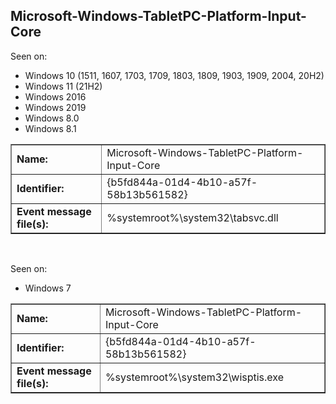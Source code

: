 ## Microsoft-Windows-TabletPC-Platform-Input-Core

Seen on:
* Windows 10 (1511, 1607, 1703, 1709, 1803, 1809, 1903, 1909, 2004, 20H2)
* Windows 11 (21H2)
* Windows 2016
* Windows 2019
* Windows 8.0
* Windows 8.1

<table border="1" class="docutils">
  <tbody>
    <tr>
      <td><b>Name:</b></td>
      <td>Microsoft-Windows-TabletPC-Platform-Input-Core</td>
    </tr>
    <tr>
      <td><b>Identifier:</b></td>
      <td>{b5fd844a-01d4-4b10-a57f-58b13b561582}</td>
    </tr>
    <tr>
      <td><b>Event message file(s):</b></td>
      <td>%systemroot%\system32\tabsvc.dll</td>
    </tr>
  </tbody>
</table>

&nbsp;

Seen on:
* Windows 7

<table border="1" class="docutils">
  <tbody>
    <tr>
      <td><b>Name:</b></td>
      <td>Microsoft-Windows-TabletPC-Platform-Input-Core</td>
    </tr>
    <tr>
      <td><b>Identifier:</b></td>
      <td>{b5fd844a-01d4-4b10-a57f-58b13b561582}</td>
    </tr>
    <tr>
      <td><b>Event message file(s):</b></td>
      <td>%systemroot%\system32\wisptis.exe</td>
    </tr>
  </tbody>
</table>

&nbsp;

